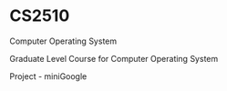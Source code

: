 # CS2510
Computer Operating System

Graduate Level Course for Computer Operating System

Project - miniGoogle
